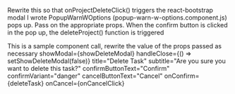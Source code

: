 Rewrite this so that onProjectDeleteClick() triggers the react-bootstrap modal I wrote PopupWarnWOptions (popup-warn-w-options.component.js) pops up. Pass on the appropriate props. When the confirm button is clicked in the pop up, the deleteProject() function is triggered

This is a sample component call, rewrite the value of the props passed as necessary
  showModal={showDeleteModal}
  handleClose={() => setShowDeleteModal(false)}
  title="Delete Task"
  subtitle="Are you sure you want to delete this task?"
  confirmButtonText="Confirm"
  confirmVariant="danger"
  cancelButtonText="Cancel"
  onConfirm={deleteTask}
  onCancel={onCancelClick}